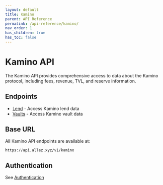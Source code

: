 ```yaml
---
layout: default
title: Kamino
parent: API Reference
permalink: /api-reference/kamino/
nav_order: 1
has_children: true
has_toc: false
---
```


# Kamino API

The Kamino API provides comprehensive access to data about the Kamino protocol, including fees, revenue, TVL, and reserve information.

## Endpoints
- [Lend](/api-reference/kamino/lend) - Access Kamino lend data
- [Vaults](/api-reference/kamino/vaults) - Access Kamino vault data

## Base URL

All Kamino API endpoints are available at:

```
https://api.allez.xyz/v1/kamino
```

## Authentication

See [Authentication](/api-reference/#authentication)
